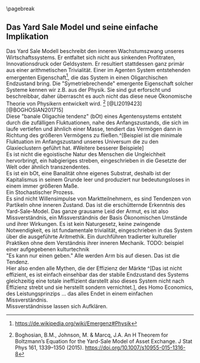 \pagebreak

## Das Yard Sale Model und seine einfache Implikation

Das Yard Sale Modell beschreibt den inneren Wachstumszwang unseres Wirtschaftssystems. Er entfaltet sich nicht aus sinkenden Profitraten, Innovationsdruck oder Geldsystem. Er resultiert stattdessen ganz primär aus einer arithmetischen Trivialität. Einer im Agenten System entstehenden emergenten Eigenschaft[^10_20_eE1], die das System in einen Oligarchischen Endzustand bring. Die "Symetriebrechende" emergente Eigenschaft solcher Systeme kennen wir z.B. aus der Physik. Sie sind gut erforscht und beschreibbar, daher überrascht es auch nicht das diese neue Ökonomische Theorie von Physikern entwickelt wird. [^10_20_ys_2015]  [@LI2019423][@BOGHOSIAN201715]  
Diese "banale Oligachie tendenz" (bOt) eines Agentensystems entsteht durch die zufälligen Fluktuationen, nahe des Anfangszustands, die sich im laufe vertiefen und ähnlich einer Masse, tendiert das Vermögen dann in Richtung des größeren Vermögens zu fließen.^[Beispiel ist die minimale Fluktuation im Anfangszustand unseres Universum die zu den Glaxieclustern geführt hat. #Weitere besserer Beispiele]  
Es ist nicht die egoistische Natur des Menschen die Ungleichheit hervorbringt, ein habgieriges streben, eingeschrieben in die Gesetzte der Welt oder ähnlich transzendentes.  
Es ist ein bOt, eine Banalität ohne eigenes Substrat, deshalb ist der Kapitalismus in seinem Grunde leer und produziert nur bedeutungsloses in einem immer größeren Maße.  
Ein Stochastischer Prozess.  
Es sind nicht Willensimpulse von Marktteilnehmern, es sind Tendenzen von Partikeln ohne inneren Zustand. Das ist die erschütternde Erkenntnis des Yard-Sale-Model. Das ganze grausame Leid der Armut, es ist also Missverständnis, ein Missverständnis der Basis Ökonomischen Umstände und ihrer Wirkungen. Es ist kein Naturgesetz, keine zwingende Notwendigkeit, es ist fundamentale trivialität, eingeschrieben in das System über die ausgeführte Aritmethik. Ein durchführen tradierter kultureller Praktiken ohne dem Verständnis ihrer inneren Mechanik. TODO: beispiel einer aufgegebenen kulturtechnik   
"Es kann nur einen geben." Alle werden Arm bis auf diesen. Das ist die Tendenz.  
Hier also enden alle Mythen, die der Effizienz der Märkte ^[Das ist nicht effizient, es ist einfach einsehbar das der stabile Endzustand des Systems gleichzeitig eine totale ineffizient darstellt also dieses System nicht nach Effizienz strebt und sie herstellt sondern vernichtet.], des Homo Economics, des Leistungsprinzips ... das alles Endet in einem einfachen Missverständnis.  
Missverständnisse lassen sich Aufklären.



[^10_20_eE1]: https://de.wikipedia.org/wiki/Emergenz#Physik

[^10_20_ys_2015]: Boghosian, B.M., Johnson, M. & Marcq, J.A. An H Theorem for Boltzmann’s Equation for the Yard-Sale Model of Asset Exchange. J Stat Phys 161, 1339–1350 (2015). https://doi.org/10.1007/s10955-015-1316-8


